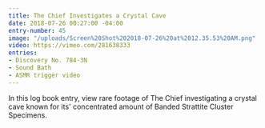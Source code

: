 ```yaml
---
title: The Chief Investigates a Crystal Cave
date: 2018-07-26 00:27:00 -04:00
entry-number: 45
image: "/uploads/Screen%20Shot%202018-07-26%20at%2012.35.53%20AM.png"
video: https://vimeo.com/281638333
entries:
- Discovery No. 784-3N
- Sound Bath
- ASMR trigger video
---
```


In this log book entry, view rare footage of The Chief investigating a crystal cave known for its' concentrated amount of Banded Strattite Cluster Specimens. 